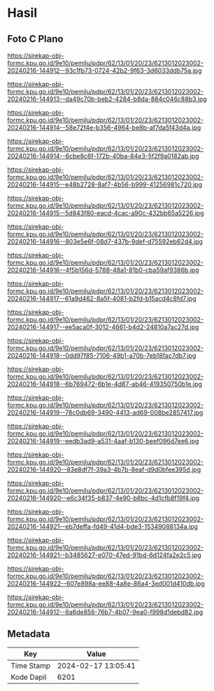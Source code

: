 # Hasil

## Foto C Plano

https://sirekap-obj-formc.kpu.go.id/9e10/pemilu/pdpr/62/13/01/20/23/6213012023002-20240216-144912--93c1fb73-0724-42b2-9f63-3d6033ddb75a.jpg

https://sirekap-obj-formc.kpu.go.id/9e10/pemilu/pdpr/62/13/01/20/23/6213012023002-20240216-144913--da49c70b-beb2-4284-b8da-884c046c88b3.jpg

https://sirekap-obj-formc.kpu.go.id/9e10/pemilu/pdpr/62/13/01/20/23/6213012023002-20240216-144914--58e72f4e-b356-4964-be8b-af7da5f43d4a.jpg

https://sirekap-obj-formc.kpu.go.id/9e10/pemilu/pdpr/62/13/01/20/23/6213012023002-20240216-144914--6cbe8c6f-172b-40ba-84e3-5f2f9a0182ab.jpg

https://sirekap-obj-formc.kpu.go.id/9e10/pemilu/pdpr/62/13/01/20/23/6213012023002-20240216-144915--e48b2728-8af7-4b56-b999-41256981c720.jpg

https://sirekap-obj-formc.kpu.go.id/9e10/pemilu/pdpr/62/13/01/20/23/6213012023002-20240216-144915--5d843f80-eacd-4cac-a90c-432bb65a5226.jpg

https://sirekap-obj-formc.kpu.go.id/9e10/pemilu/pdpr/62/13/01/20/23/6213012023002-20240216-144916--803e5e6f-08d7-437b-9def-d75592eb62d4.jpg

https://sirekap-obj-formc.kpu.go.id/9e10/pemilu/pdpr/62/13/01/20/23/6213012023002-20240216-144916--4f5b156d-5788-48a1-81b0-cba59af9386b.jpg

https://sirekap-obj-formc.kpu.go.id/9e10/pemilu/pdpr/62/13/01/20/23/6213012023002-20240216-144917--61a9d462-8a5f-4081-b2fd-b15acd4c8fd7.jpg

https://sirekap-obj-formc.kpu.go.id/9e10/pemilu/pdpr/62/13/01/20/23/6213012023002-20240216-144917--ee5aca0f-3012-4661-b4d2-24810a7ac27d.jpg

https://sirekap-obj-formc.kpu.go.id/9e10/pemilu/pdpr/62/13/01/20/23/6213012023002-20240216-144918--0dd97f85-7106-49b1-a70b-7eb18fac7db7.jpg

https://sirekap-obj-formc.kpu.go.id/9e10/pemilu/pdpr/62/13/01/20/23/6213012023002-20240216-144918--6b769472-6b1e-4d87-ab46-419350750b1e.jpg

https://sirekap-obj-formc.kpu.go.id/9e10/pemilu/pdpr/62/13/01/20/23/6213012023002-20240216-144919--78c0db69-3490-4413-ad69-008be2857417.jpg

https://sirekap-obj-formc.kpu.go.id/9e10/pemilu/pdpr/62/13/01/20/23/6213012023002-20240216-144919--eedb3ad9-a531-4aaf-b130-beef096d7ee6.jpg

https://sirekap-obj-formc.kpu.go.id/9e10/pemilu/pdpr/62/13/01/20/23/6213012023002-20240216-144920--83e8df7f-39a3-4b7b-8eaf-d9d0bfee395d.jpg

https://sirekap-obj-formc.kpu.go.id/9e10/pemilu/pdpr/62/13/01/20/23/6213012023002-20240216-144920--e6c34f35-b837-4e90-b8bc-4d1cfb8f19f4.jpg

https://sirekap-obj-formc.kpu.go.id/9e10/pemilu/pdpr/62/13/01/20/23/6213012023002-20240216-144921--eb7deffa-fd49-41d4-bde3-15349088134a.jpg

https://sirekap-obj-formc.kpu.go.id/9e10/pemilu/pdpr/62/13/01/20/23/6213012023002-20240216-144921--b3485627-e070-47ed-91bd-6d124fa2e2c5.jpg

https://sirekap-obj-formc.kpu.go.id/9e10/pemilu/pdpr/62/13/01/20/23/6213012023002-20240216-144922--607e898a-ee88-4a8e-86a4-3ed001d410db.jpg

https://sirekap-obj-formc.kpu.go.id/9e10/pemilu/pdpr/62/13/01/20/23/6213012023002-20240216-144912--8a6de856-76b7-4b07-9ea0-f998d1debd82.jpg


## Metadata

| Key        | Value               |
| ---------- | ------------------- |
| Time Stamp | 2024-02-17 13:05:41 |
| Kode Dapil | 6201                |



